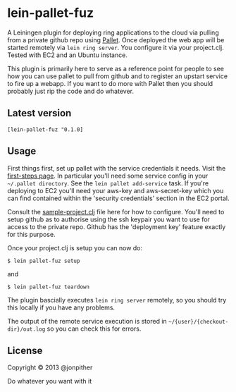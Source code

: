 # lein-pallet-fuz

A Leiningen plugin for deploying ring applications to the cloud via pulling from a private github repo using [Pallet](http://palletops.com/). Once deployed the web app will be started remotely via `lein ring server`. You configure it via your project.clj. Tested with EC2 and an Ubuntu instance.

This plugin is primarily here to serve as a reference point for people to see how you can use pallet to pull from github and to register an upstart service to fire up a webapp. If you want to do more with Pallet then you should probably just rip the code and do whatever.

## Latest version

`[lein-pallet-fuz "0.1.0]`

## Usage

First things first, set up pallet with the service credentials it needs. Visit the [first-steps page](http://palletops.com/doc/first-steps/). In particular you'll need some service config in your `~/.pallet directory`. See the `lein pallet add-service` task. If you're deploying to EC2 you'll need your aws-key and aws-secret-key which you can find contained within the 'security credentials' section in the EC2 portal.

Consult the [sample-project.clj](https://github.com/jonpither/lein-pallet-fuz/blob/master/sample-project.clj) file here for how to configure. You'll need to setup github as to authorise using the ssh keypair you want to use for access to the private repo. Github has the 'deployment key' feature exactly for this purpose.

Once your project.clj is setup you can now do:

    $ lein pallet-fuz setup

and

	$ lein pallet-fuz teardown


The plugin bascially executes `lein ring server` remotely, so you should try this locally if you have any problems.

The output of the remote service execution is stored in `~/{user}/{checkout-dir}/out.log` so you can check this for errors.

## License

Copyright © 2013 @jonpither

Do whatever you want with it
